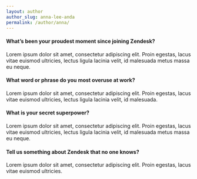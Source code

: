 ```yaml
---
layout: author
author_slug: anna-lee-anda
permalink: /author/anna/
---
```


<h4>What’s been your proudest moment since joining Zendesk?</h4>
<p>Lorem ipsum dolor sit amet, consectetur adipiscing elit. Proin egestas, lacus vitae euismod ultricies, lectus ligula lacinia velit, id malesuada metus massa eu neque.</p>
<h4>What word or phrase do you most overuse at work?</h4>
<p>Lorem ipsum dolor sit amet, consectetur adipiscing elit. Proin egestas, lacus vitae euismod ultricies, lectus ligula lacinia velit, id malesuada.</p>
<h4>What is your secret superpower?</h4>
<p>Lorem ipsum dolor sit amet, consectetur adipiscing elit. Proin egestas, lacus vitae euismod ultricies, lectus ligula lacinia velit, id malesuada metus massa eu neque.</p>
<h4>Tell us something about Zendesk that no one knows?</h4>
<p>Lorem ipsum dolor sit amet, consectetur adipiscing elit. Proin egestas, lacus vitae euismod ultricies.</p>